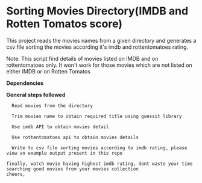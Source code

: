 # Sorting Movies Directory(IMDB and Rotten Tomatos score)

This project reads the movies names
from a given directory and generates a csv file sorting the movies according it's imdb and rottentomatoes rating. 

Note: This script find details of movies listed on IMDB and on rottentomatoes only. It won't work for those movies which are not listed on either IMDB or on Rotten Tomatos

**Dependencies**


    
**General steps followed**
      
      Read movies from the directory 
      
      Trim movies name to obtain required title using guessit library 
      
      Use imdb API to obtain movies detail 
      
      Use rottentomatoes api to obtain movies details
      
      Write to csv file sorting movies according to imdb rating, please view an example output present in this repo
      
    finally, watch movie having highest imdb rating, dont waste your time searching good movies from your movies collection 
    cheers, 
